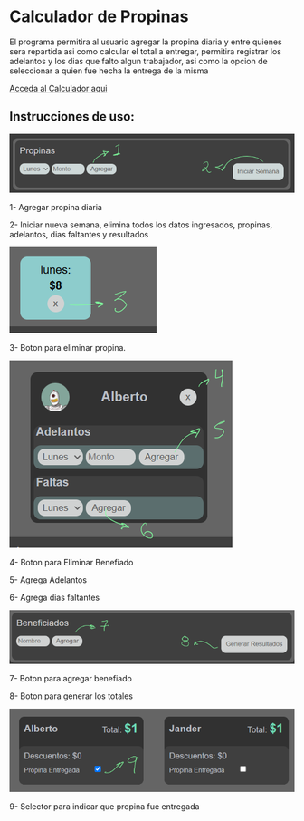# Calculador de Propinas

El programa permitira al usuario agregar la propina diaria y entre quienes sera repartida asi como calcular el total a entregar, permitira registrar los adelantos y los dias que falto algun trabajador, asi como la opcion de seleccionar a quien fue hecha la entrega de la misma

[Acceda al Calculador aqui](https://lacruzjd.github.io/calculadorPropinas-ch/)

## Instrucciones de uso:

![proinas](./docs/img/propinas.png)

1- Agregar propina diaria

2- Iniciar nueva semana, elimina todos los datos ingresados, propinas, adelantos, dias faltantes y resultados

![proina](./docs/img/eliminar-propina.png)

3- Boton para eliminar propina.

![beneficado](./docs/img/ficha-beneficiado.png)

4- Boton para Eliminar Benefiado

5- Agrega Adelantos

6- Agrega dias faltantes

![beneficado](./docs/img/beneficiado.png)

7- Boton para agregar benefiado

8- Boton para generar los totales

![beneficado](./docs/img/entregada.png)

9- Selector para indicar que propina fue entregada
